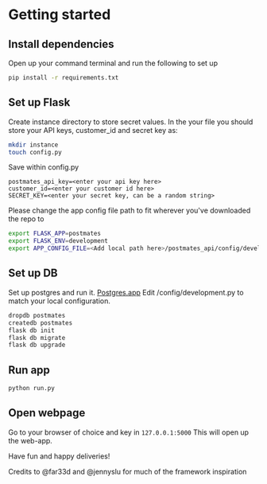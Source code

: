 # Getting started

## Install dependencies
Open up your command terminal and run the following to set up

```bash
pip install -r requirements.txt
```

## Set up Flask
Create instance directory to store secret values. 
In the your file you should store your API keys, customer_id and secret key as:
``` bash
mkdir instance
touch config.py
```

Save within config.py
```
postmates_api_key=<enter your api key here>
customer_id=<enter your customer id here>
SECRET_KEY=<enter your secret key, can be a random string>
```

Please change the app config file path to fit wherever you've downloaded the repo to
```bash
export FLASK_APP=postmates
export FLASK_ENV=development
export APP_CONFIG_FILE=<Add local path here>/postmates_api/config/development.py
```

## Set up DB
Set up postgres and run it. [Postgres.app](https://postgresapp.com)
Edit /config/development.py to match your local configuration.

```bash
dropdb postmates
createdb postmates
flask db init
flask db migrate
flask db upgrade
```

## Run app
```bash
python run.py
```

## Open webpage
Go to your browser of choice and key in `127.0.0.1:5000`
This will open up the web-app.

Have fun and happy deliveries!

Credits to @far33d and @jennyslu for much of the framework inspiration